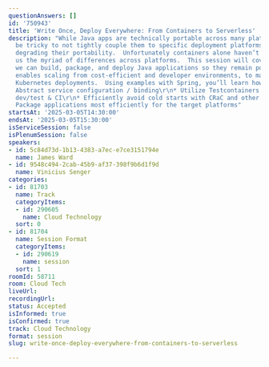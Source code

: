 ```yaml
---
questionAnswers: []
id: '750943'
title: 'Write Once, Deploy Everywhere: From Containers to Serverless'
description: "While Java apps are technically portable across many platforms, it can
  be tricky to not tightly couple them to specific deployment platforms, severely
  degrading their portability.  Unfortunately containers alone haven’t fully isolated
  us the myriad of differences across platforms.  This session will cover ways that
  we can build, package, and deploy Java applications so they remain portable.  This
  enables scaling from cost-efficient and developer environments, to massive scale
  Kubernetes deployments.  Using examples with Spring, you’ll learn how to:\r\n\r\n*
  Abstract service configuration / binding\r\n* Utilize Testcontainers across local
  dev/test & CI\r\n* Efficiently avoid cold starts with CRaC and other techniques\r\n*
  Package applications most efficiently for the target platforms"
startsAt: '2025-03-05T14:30:00'
endsAt: '2025-03-05T15:30:00'
isServiceSession: false
isPlenumSession: false
speakers:
- id: 5c84d73d-1b13-4383-a7ec-e7ce3151794e
  name: James Ward
- id: 9548c494-2cab-45b9-af37-398f9b6d1f9d
  name: Vinicius Senger
categories:
- id: 81703
  name: Track
  categoryItems:
  - id: 290605
    name: Cloud Technology
  sort: 0
- id: 81704
  name: Session Format
  categoryItems:
  - id: 290619
    name: session
  sort: 1
roomId: 58711
room: Cloud Tech
liveUrl:
recordingUrl:
status: Accepted
isInformed: true
isConfirmed: true
track: Cloud Technology
format: session
slug: write-once-deploy-everywhere-from-containers-to-serverless

---
```

